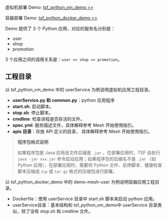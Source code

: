 

虚拟机部署 Demo: [tsf_python_vm_demo >>](https://main.qcloudimg.com/raw/cfc64e09c79e05581275ad6baaa1b20c/tsf_python_vm_demo-1108.zip) 

容器部署 Demo: [tsf_python_docker_demo >>](https://main.qcloudimg.com/raw/449b92688fabd8903e1486f1d00577be/tsf_python_docker_demo-1115.zip)

Demo 提供了 3 个 Python 应用，对应的服务名分别是：

- user
- shop
- promotion

3 个应用之间的调用关系是：`user => shop => promotion`。



## 工程目录

以 tsf_python_vm_demo 中的 userService 为例说明虚拟机应用工程目录。

- **userService.py 和 common.py**：python 应用程序
- **start.sh**: 启动脚本。
- **stop.sh**: 停止脚本。
- **cmdline**: 检查进程是否存活的文件。
- **spec.yml**: 服务描述文件，具体解释参考 Mesh 开始使用指引。
- **apis 目录**：存放 API 定义的目录， 具体解释参考 Mesh 开始使用指引。



> **程序包格式说明**
>
> 如果程序包是 Java 应用且文件后缀是 `.jar` ，在部署应用时，TSF 会执行 `java -jar xxx.jar` 命令启动应用；如果程序包的后缀名不是 `.jar` （如 Python 应用），在部署应用时，需要将 Python 文件、启停脚本、健康检查脚本压缩成 `zip` 或 `tar.gz` 格式的压缩包进行部署。



以 tsf_python_docker_demo 中的 demo-mesh-user 为例说明容器应用工程目录。

- Dockerfile：使用 userService 目录中 start.sh 脚本来启动 python 应用。
- userService目录：基本结构和 tsf_python_vm_demo中 userService 目录类似，除了没有 stop.sh 和 cmdline 文件。

